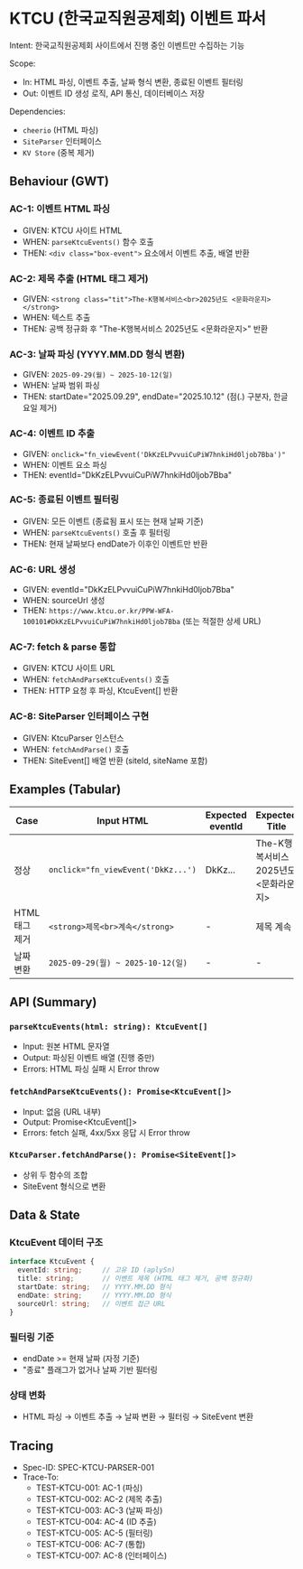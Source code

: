 # KTCU (한국교직원공제회) 이벤트 파서

Intent: 한국교직원공제회 사이트에서 진행 중인 이벤트만 수집하는 기능

Scope:
- In: HTML 파싱, 이벤트 추출, 날짜 형식 변환, 종료된 이벤트 필터링
- Out: 이벤트 ID 생성 로직, API 통신, 데이터베이스 저장

Dependencies:
- `cheerio` (HTML 파싱)
- `SiteParser` 인터페이스
- `KV Store` (중복 제거)

## Behaviour (GWT)

### AC-1: 이벤트 HTML 파싱
- GIVEN: KTCU 사이트 HTML
- WHEN: `parseKtcuEvents()` 함수 호출
- THEN: `<div class="box-event">` 요소에서 이벤트 추출, 배열 반환

### AC-2: 제목 추출 (HTML 태그 제거)
- GIVEN: `<strong class="tit">The-K행복서비스<br>2025년도 <문화라운지></strong>`
- WHEN: 텍스트 추출
- THEN: 공백 정규화 후 "The-K행복서비스 2025년도 <문화라운지>" 반환

### AC-3: 날짜 파싱 (YYYY.MM.DD 형식 변환)
- GIVEN: `2025-09-29(월) ~ 2025-10-12(일)`
- WHEN: 날짜 범위 파싱
- THEN: startDate="2025.09.29", endDate="2025.10.12" (점(.) 구분자, 한글 요일 제거)

### AC-4: 이벤트 ID 추출
- GIVEN: `onclick="fn_viewEvent('DkKzELPvvuiCuPiW7hnkiHd0ljob7Bba')"`
- WHEN: 이벤트 요소 파싱
- THEN: eventId="DkKzELPvvuiCuPiW7hnkiHd0ljob7Bba"

### AC-5: 종료된 이벤트 필터링
- GIVEN: 모든 이벤트 (종료됨 표시 또는 현재 날짜 기준)
- WHEN: `parseKtcuEvents()` 호출 후 필터링
- THEN: 현재 날짜보다 endDate가 이후인 이벤트만 반환

### AC-6: URL 생성
- GIVEN: eventId="DkKzELPvvuiCuPiW7hnkiHd0ljob7Bba"
- WHEN: sourceUrl 생성
- THEN: `https://www.ktcu.or.kr/PPW-WFA-100101#DkKzELPvvuiCuPiW7hnkiHd0ljob7Bba` (또는 적절한 상세 URL)

### AC-7: fetch & parse 통합
- GIVEN: KTCU 사이트 URL
- WHEN: `fetchAndParseKtcuEvents()` 호출
- THEN: HTTP 요청 후 파싱, KtcuEvent[] 반환

### AC-8: SiteParser 인터페이스 구현
- GIVEN: KtcuParser 인스턴스
- WHEN: `fetchAndParse()` 호출
- THEN: SiteEvent[] 배열 반환 (siteId, siteName 포함)

## Examples (Tabular)

| Case | Input HTML | Expected eventId | Expected Title | StartDate | EndDate | Status |
|------|-----------|------------------|-----------------|-----------|---------|--------|
| 정상 | `onclick="fn_viewEvent('DkKz...')` | DkKz... | The-K행복서비스 2025년도 <문화라운지> | 2025.09.29 | 2025.10.12 | 종료 |
| HTML 태그 제거 | `<strong>제목<br>계속</strong>` | - | 제목 계속 | - | - | OK |
| 날짜 변환 | `2025-09-29(월) ~ 2025-10-12(일)` | - | - | 2025.09.29 | 2025.10.12 | OK |

## API (Summary)

### `parseKtcuEvents(html: string): KtcuEvent[]`
- Input: 원본 HTML 문자열
- Output: 파싱된 이벤트 배열 (진행 중만)
- Errors: HTML 파싱 실패 시 Error throw

### `fetchAndParseKtcuEvents(): Promise<KtcuEvent[]>`
- Input: 없음 (URL 내부)
- Output: Promise<KtcuEvent[]>
- Errors: fetch 실패, 4xx/5xx 응답 시 Error throw

### `KtcuParser.fetchAndParse(): Promise<SiteEvent[]>`
- 상위 두 함수의 조합
- SiteEvent 형식으로 변환

## Data & State

### KtcuEvent 데이터 구조
```typescript
interface KtcuEvent {
  eventId: string;     // 고유 ID (aplySn)
  title: string;       // 이벤트 제목 (HTML 태그 제거, 공백 정규화)
  startDate: string;   // YYYY.MM.DD 형식
  endDate: string;     // YYYY.MM.DD 형식
  sourceUrl: string;   // 이벤트 접근 URL
}
```

### 필터링 기준
- endDate >= 현재 날짜 (자정 기준)
- "종료" 플래그가 없거나 날짜 기반 필터링

### 상태 변화
- HTML 파싱 → 이벤트 추출 → 날짜 변환 → 필터링 → SiteEvent 변환

## Tracing
- Spec-ID: SPEC-KTCU-PARSER-001
- Trace-To:
  - TEST-KTCU-001: AC-1 (파싱)
  - TEST-KTCU-002: AC-2 (제목 추출)
  - TEST-KTCU-003: AC-3 (날짜 파싱)
  - TEST-KTCU-004: AC-4 (ID 추출)
  - TEST-KTCU-005: AC-5 (필터링)
  - TEST-KTCU-006: AC-7 (통합)
  - TEST-KTCU-007: AC-8 (인터페이스)
